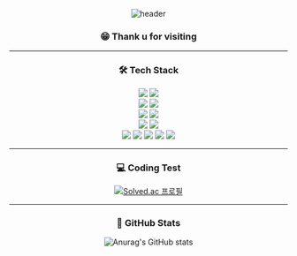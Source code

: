 
<div align="center">
  
  ![header](https://capsule-render.vercel.app/api?type=Waving&color=088da5&text=WALF&fontColor=cccccc)
  ### 😁 Thank u for visiting

<hr/>
<div align=center><h3> 🛠️ Tech Stack </h3></div>

<div align=center> 
  <img src="https://img.shields.io/badge/java-007396?style=for-the-badge&logo=java&logoColor=white">
  <img src="https://img.shields.io/badge/python-3776AB?style=for-the-badge&logo=python&logoColor=white">
  <br/>
    <img src="https://img.shields.io/badge/spring boot-6DB33F?style=for-the-badge&logo=springboot&logoColor=white">
    <img src="https://img.shields.io/badge/django-092E20?style=for-the-badge&logo=django&logoColor=white">
  <br/>
    <img src="https://img.shields.io/badge/MySQL-4479A1?style=for-the-badge&logo=mysql&logoColor=white">
    <img src="https://img.shields.io/badge/amazon dynamodb-4053D6?style=for-the-badge&logo=amazondynamodb&logoColor=white">
  <br/>
    <img src="https://img.shields.io/badge/amazon ec2-FF9900?style=for-the-badge&logo=amazonec2&logoColor=white">
    <img src="https://img.shields.io/badge/docker-2496ED?style=for-the-badge&logo=docker&logoColor=white">

  <br/>
    <img src="https://img.shields.io/badge/Git-F05032?style=for-the-badge&logo=git&logoColor=white">
    <img src="https://img.shields.io/badge/Github-181717?style=for-the-badge&logo=github&logoColor=white">
    <img src="https://img.shields.io/badge/GitLab-FC6D26?style=for-the-badge&logo=gitlab&logoColor=white">
    <img src="https://img.shields.io/badge/Discord-5865F2?style=for-the-badge&logo=discord&logoColor=white">
    <img src="https://img.shields.io/badge/Notion-000000?style=for-the-badge&logo=notion&logoColor=white">
</div>

<hr/>
  

<div align="center">
  
  <div align="center"><h3>💻 Coding Test</h3></div>

  [![Solved.ac
  프로필](http://mazassumnida.wtf/api/v2/generate_badge?boj=wal_pooh)](https://solved.ac/wal_pooh)

<hr/>
  <div align="center"><h3>🔔 GitHub Stats </h3></div>
  
  ![Anurag's GitHub stats](https://github-readme-stats.vercel.app/api?username=CE-Walf&show_icons=true&theme=algolia)

</div>



<!--
**CE-Walf/CE-Walf** is a ✨ _special_ ✨ repository because its `README.md` (this file) appears on your GitHub profile.

Here are some ideas to get you started:

- 🔭 I’m currently working on ...
- 🌱 I’m currently learning ...
- 👯 I’m looking to collaborate on ...
- 🤔 I’m looking for help with ...
- 💬 Ask me about ...
- 📫 How to reach me: ...
- 😄 Pronouns: ...
- ⚡ Fun fact: ...
-->

